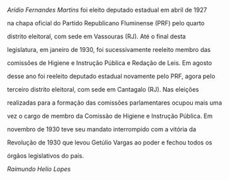

*Arídio Fernandes Martins* foi eleito deputado estadual em abril de 1927

na chapa oficial do Partido Republicano Fluminense (PRF) pelo quarto

distrito eleitoral, com sede em Vassouras (RJ). Até o final desta

legislatura, em janeiro de 1930, foi sucessivamente reeleito membro das

comissões de Higiene e Instrução Pública e Redação de Leis. Em agosto

desse ano foi reeleito deputado estadual novamente pelo PRF, agora pelo

terceiro distrito eleitoral, com sede em Cantagalo (RJ). Nas eleições

realizadas para a formação das comissões parlamentares ocupou mais uma

vez o cargo de membro da Comissão de Higiene e Instrução Pública. Em

novembro de 1930 teve seu mandato interrompido com a vitória da

Revolução de 1930 que levou Getúlio Vargas ao poder e fechou todos os

órgãos legislativos do país.



*Raimundo Helio Lopes*




